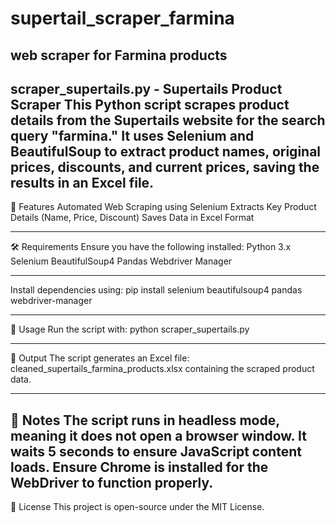 # supertail_scraper_farmina
web scraper for Farmina products
---------------------------------------------------------------------------------------------------
scraper_supertails.py - Supertails Product Scraper
This Python script scrapes product details from the Supertails website for the search query "farmina." It uses Selenium and BeautifulSoup to extract product names, original prices, discounts, and current prices, saving the results in an Excel file.
------------------------------------------------------------------------------
🚀 Features
Automated Web Scraping using Selenium
Extracts Key Product Details (Name, Price, Discount)
Saves Data in Excel Format

------------------------------------------------------------------------------

🛠️ Requirements
Ensure you have the following installed:
Python 3.x
Selenium
BeautifulSoup4
Pandas
Webdriver Manager

------------------------------------------------------------------------------

Install dependencies using:
pip install selenium beautifulsoup4 pandas webdriver-manager

------------------------------------------------------------------------------

🏃 Usage
Run the script with:
python scraper_supertails.py

------------------------------------------------------------------------------

📁 Output
The script generates an Excel file:
cleaned_supertails_farmina_products.xlsx
containing the scraped product data.

------------------------------------------------------------------------------

📝 Notes
The script runs in headless mode, meaning it does not open a browser window.
It waits 5 seconds to ensure JavaScript content loads.
Ensure Chrome is installed for the WebDriver to function properly.
------------------------------------------------------------------------------
📜 License
This project is open-source under the MIT License.
